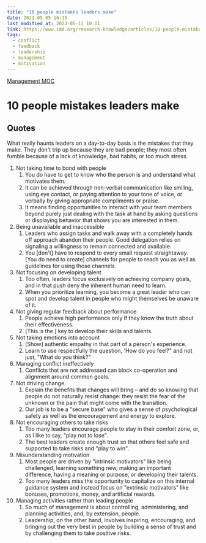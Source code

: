 ```yaml
---
title: "10 people mistakes leaders make"
date: 2023-05-05 16:15
last_modified_at: 2023-05-11 10:11
link: https://www.imd.org/research-knowledge/articles/10-people-mistakes-leaders-make/
tags:
  - conflict
  - feedback
  - leadership
  - management
  - motivation
---
```


[Management MOC](Management%20MOC.md)

# 10 people mistakes leaders make

## Quotes

What really haunts leaders on a day-to-day basis is the mistakes that they make. They don't trip up because they are bad people; they most often fumble because of a lack of knowledge, bad habits, or too much stress.

1. Not taking time to bond with people
   1. You do have to get to know who the person is and understand what motivates them.
   2. It can be achieved through non-verbal communication like smiling, using eye contact, or paying attention to your tone of voice, or verbally by giving appropriate compliments or praise.
   3. It means finding opportunities to interact with your team members beyond purely just dealing with the task at hand by asking questions or displaying behavior that shows you are interested in them.
2. Being unavailable and inaccessible
   1. Leaders who assign tasks and walk away with a completely hands off approach abandon their people. Good delegation relies on signaling a willingness to remain connected and available.
   2. You \[don't\] have to respond to every small request straightaway. \[You do need to create\] channels for people to reach you as well as guidelines for using those channels.
3. Not focusing on developing talent
   1. Too often, leaders focus exclusively on achieving company goals, and in that push deny the inherent human need to learn.
   2. When you prioritize learning, you become a great leader who can spot and develop talent in people who might themselves be unaware of it.
4. Not giving regular feedback about performance
   1. People achieve high performance only if they know the truth about their effectiveness.
   2. \[This is the \] key to develop their skills and talents.
5. Not taking emotions into account
   1. \[Show\] authentic empathy in that part of a person's experience.
   2. Learn to use respectfully the question, 'How do you feel?" and not just, "What do you think?"
6. Managing conflict ineffectively
   1. Conflicts that are not addressed can block co-operation and alignment around common goals.
7. Not driving change
   1. Explain the benefits that changes will bring – and do so knowing that people do not naturally resist change: they resist the fear of the unknown or the pain that might come with the transition.
   2. Our job is to be a "secure base" who gives a sense of psychological safety as well as the encouragement and energy to explore.
8. Not encouraging others to take risks
   1. Too many leaders encourage people to stay in their comfort zone, or, as I like to say, "play not to lose".
   2. The best leaders create enough trust so that others feel safe and supported to take risks and "play to win".
9. Misunderstanding motivation
   1. Most people are driven by "intrinsic motivators" like being challenged, learning something new, making an important difference, having a meaning or purpose, or developing their talents.
   2. Too many leaders miss the opportunity to capitalize on this internal guidance system and instead focus on "extrinsic motivators" like bonuses, promotions, money, and artificial rewards.
10. Managing activities rather than leading people
    1. So much of management is about controlling, administering, and planning activities, and, by extension, people.
    2. Leadership, on the other hand, involves inspiring, encouraging, and bringing out the very best in people by building a sense of trust and by challenging them to take positive risks.
